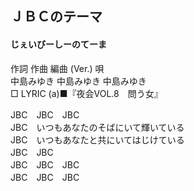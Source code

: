 ## ＪＢＣのテーマ
#### じぇいびーしーのてーま

    
作詞  作曲  編曲 (Ver.)   唄    
中島みゆき   中島みゆき       中島みゆき    
□ LYRIC (a)■『夜会VOL.8　問う女』    
    
    
JBC　JBC　JBC    
JBC　いつもあなたのそばにいて輝いている    
JBC　いつもあなたと共にいてはじけている    
JBC　JBC    
JBC　JBC　JBC    
JBC　JBC　JBC    